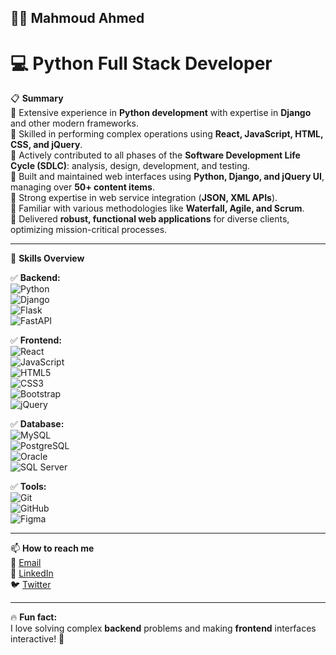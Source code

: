 ## 👨‍💻 Mahmoud Ahmed 
# 💻 Python Full Stack Developer  

📋 **Summary**  
🔹 Extensive experience in **Python development** with expertise in **Django** and other modern frameworks.  
🔹 Skilled in performing complex operations using **React, JavaScript, HTML, CSS, and jQuery**.  
🔹 Actively contributed to all phases of the **Software Development Life Cycle (SDLC)**: analysis, design, development, and testing.  
🔹 Built and maintained web interfaces using **Python, Django, and jQuery UI**, managing over **50+ content items**.  
🔹 Strong expertise in web service integration (**JSON, XML APIs**).  
🔹 Familiar with various methodologies like **Waterfall, Agile, and Scrum**.  
🔹 Delivered **robust, functional web applications** for diverse clients, optimizing mission-critical processes.  

---

📌 **Skills Overview**  

✅ **Backend:**  
![Python](https://img.shields.io/badge/-Python-3776AB?style=flat&logo=python&logoColor=white)  
![Django](https://img.shields.io/badge/-Django-092E20?style=flat&logo=django&logoColor=white)  
![Flask](https://img.shields.io/badge/-Flask-000000?style=flat&logo=flask&logoColor=white)  
![FastAPI](https://img.shields.io/badge/-FastAPI-009688?style=flat&logo=fastapi&logoColor=white)  

✅ **Frontend:**  
![React](https://img.shields.io/badge/-React-61DAFB?style=flat&logo=react&logoColor=white)  
![JavaScript](https://img.shields.io/badge/-JavaScript-F7DF1E?style=flat&logo=javascript&logoColor=black)  
![HTML5](https://img.shields.io/badge/-HTML5-E34F26?style=flat&logo=html5&logoColor=white)  
![CSS3](https://img.shields.io/badge/-CSS3-1572B6?style=flat&logo=css3&logoColor=white)  
![Bootstrap](https://img.shields.io/badge/-Bootstrap-7952B3?style=flat&logo=bootstrap&logoColor=white)  
![jQuery](https://img.shields.io/badge/-jQuery-0769AD?style=flat&logo=jquery&logoColor=white)  

✅ **Database:**  
![MySQL](https://img.shields.io/badge/-MySQL-4479A1?style=flat&logo=mysql&logoColor=white)  
![PostgreSQL](https://img.shields.io/badge/-PostgreSQL-336791?style=flat&logo=postgresql&logoColor=white)  
![Oracle](https://img.shields.io/badge/-Oracle-F80000?style=flat&logo=oracle&logoColor=white)  
![SQL Server](https://img.shields.io/badge/-SQL%20Server-CC2927?style=flat&logo=microsoft-sql-server&logoColor=white)  

✅ **Tools:**  
![Git](https://img.shields.io/badge/-Git-F05032?style=flat&logo=git&logoColor=white)  
![GitHub](https://img.shields.io/badge/-GitHub-181717?style=flat&logo=github&logoColor=white)  
![Figma](https://img.shields.io/badge/-Figma-F24E1E?style=flat&logo=figma&logoColor=white)  

---

📫 **How to reach me**  
📧 [Email](mailto:your-email@example.com)  
🔗 [LinkedIn](https://linkedin.com/in/YOUR-LINK)  
🐦 [Twitter](https://twitter.com/YOUR-HANDLE)  

---

🔥 **Fun fact:**  
I love solving complex **backend** problems and making **frontend** interfaces interactive! 🚀  
